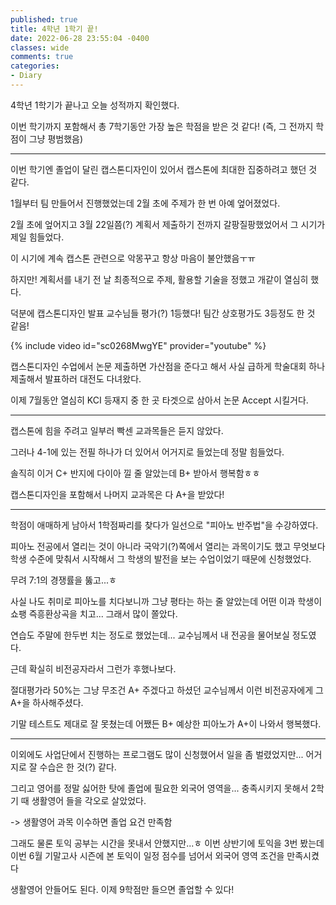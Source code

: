 ```yaml
---
published: true
title: 4학년 1학기 끝!
date: 2022-06-28 23:55:04 -0400
classes: wide
comments: true
categories: 
- Diary
---
```


4학년 1학기가 끝나고 오늘 성적까지 확인했다.

이번 학기까지 포함해서 총 7학기동안 가장 높은 학점을 받은 것 같다! (즉, 그 전까지 학점이 그냥 평범했음)

------

이번 학기엔 졸업이 달린 캡스톤디자인이 있어서 캡스톤에 최대한 집중하려고 했던 것 같다.

1월부터 팀 만들어서 진행했었는데 2월 초에 주제가 한 번 아예 엎어졌었다. 

2월 초에 엎어지고 3월 22일쯤(?) 계획서 제출하기 전까지 갈팡질팡했었어서 그 시기가 제일 힘들었다.

이 시기에 계속 캡스톤 관련으로 악몽꾸고 항상 마음이 불안했음ㅜㅠ

하지만! 계획서를 내기 전 날 최종적으로 주제, 활용할 기술을 정했고 개같이 열심히 했다.

덕분에 캡스톤디자인 발표 교수님들 평가(?) 1등했다! 팀간 상호평가도 3등정도 한 것 같음!

{% include video id="sc0268MwgYE" provider="youtube" %}

캡스톤디자인 수업에서 논문 제출하면 가산점을 준다고 해서 사실 급하게 학술대회 하나 제출해서 발표하러 대전도 다녀왔다.

이제 7월동안 열심히 KCI 등재지 중 한 곳 타겟으로 삼아서 논문 Accept 시킬거다.

------

캡스톤에 힘을 주려고 일부러 빡센 교과목들은 듣지 않았다.

그러나 4-1에 있는 전필 하나가 더 있어서 어거지로 들었는데 정말 힘들었다. 

솔직히 이거 C+ 반지에 다이아 낄 줄 알았는데 B+ 받아서 행복함ㅎㅎ

캡스톤디자인을 포함해서 나머지 교과목은 다 A+을 받았다!

------

학점이 애매하게 남아서 1학점짜리를 찾다가 일선으로 "피아노 반주법"을 수강하였다.

피아노 전공에서 열리는 것이 아니라 국악기(?)쪽에서 열리는 과목이기도 했고 무엇보다 학생 수준에 맞춰서 시작해서 그 학생의 발전을 보는 수업이었기 때문에 신청했었다.

무려 7:1의 경쟁률을 뚫고...ㅎ

사실 나도 취미로 피아노를 치다보니까 그냥 평타는 하는 줄 알았는데 어떤 이과 학생이 쇼팽 즉흥환상곡을 치고... 그래서 많이 쫄았다.

연습도 주말에 한두번 치는 정도로 했었는데... 교수님께서 내 전공을 물어보실 정도였다.

근데 확실히 비전공자라서 그런가 후했나보다. 

절대평가라 50%는 그냥 무조건 A+ 주겠다고 하셨던 교수님께서 이런 비전공자에게 그 A+을 하사해주셨다. 

기말 테스트도 제대로 잘 못쳤는데 어쨌든 B+ 예상한 피아노가 A+이 나와서 행복했다.

------

이외에도 사업단에서 진행하는 프로그램도 많이 신청했어서 일을 좀 벌렸었지만... 어거지로 잘 수습은 한 것(?) 같다. 

그리고 영어를 정말 싫어한 탓에 졸업에 필요한 외국어 영역을... 충족시키지 못해서 2학기 때 생활영어 들을 각오로 살았었다.

-> 생활영어 과목 이수하면 졸업 요건 만족함

그래도 물론 토익 공부는 시간을 못내서 안했지만...ㅎ 이번 상반기에 토익을 3번 봤는데 이번 6월 기말고사 시즌에 본 토익이 일정 점수를 넘어서 외국어 영역 조건을 만족시켰다

생활영어 안들어도 된다. 이제 9학점만 들으면 졸업할 수 있다!
